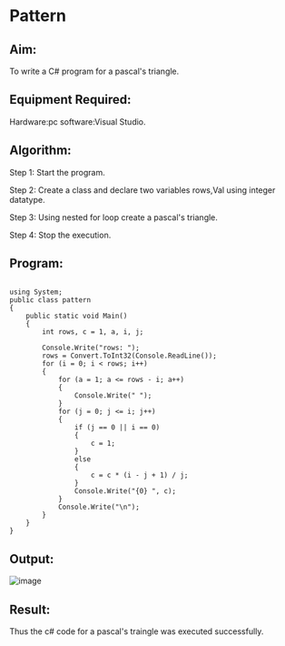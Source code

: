 # Pattern

## Aim:
To write a C# program for a pascal's triangle.

## Equipment Required:
Hardware:pc
software:Visual Studio.

## Algorithm:
Step 1: Start the program.

Step 2: Create a class and declare two variables rows,Val using integer datatype.

Step 3: Using nested for loop create a pascal's triangle.

Step 4: Stop the execution.

## Program:
```

using System;
public class pattern
{
    public static void Main()
    {
        int rows, c = 1, a, i, j;

        Console.Write("rows: ");
        rows = Convert.ToInt32(Console.ReadLine());
        for (i = 0; i < rows; i++)
        {
            for (a = 1; a <= rows - i; a++)
            {
                Console.Write(" ");
            }
            for (j = 0; j <= i; j++)
            {
                if (j == 0 || i == 0)
                {
                    c = 1;
                }
                else
                {
                    c = c * (i - j + 1) / j;
                }
                Console.Write("{0} ", c);
            }
            Console.Write("\n");
        }
    }
}
```
## Output:

![image](https://github.com/sriramss4880/C-Pattern/assets/120554177/d1af6429-a858-4af0-9d9f-a13ca870b7a5)

## Result:

Thus the c# code for a pascal's traingle was executed successfully.
